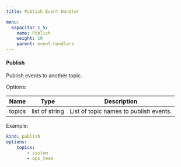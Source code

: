 ```yaml
---
title: Publish Event Handler

menu:
  kapacitor_1_5:
    name: Publish
    weight: 10
    parent: event-handlers
---
```


#### Publish

Publish events to another topic.

Options:

| Name   | Type           | Description                            |
| ----   | ----           | -----------                            |
| topics | list of string | List of topic names to publish events. |

Example:

```yaml
kind: publish
options:
    topics:
        - system
        - ops_team
```
